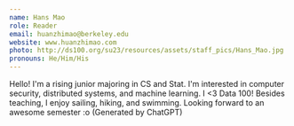 ```yaml
---
name: Hans Mao
role: Reader
email: huanzhimao@berkeley.edu
website: www.huanzhimao.com
photo: http://ds100.org/su23/resources/assets/staff_pics/Hans_Mao.jpg
pronouns: He/Him/His
---
```

Hello! I'm a rising junior majoring in CS and Stat. I'm interested in computer security, distributed systems, and machine learning. I <3 Data 100! Besides teaching, I enjoy sailing, hiking, and swimming. Looking forward to an awesome semester :o (Generated by ChatGPT)
